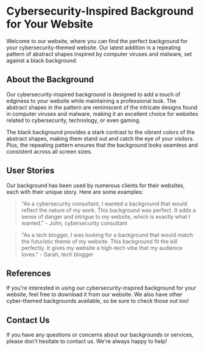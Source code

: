 <!--font:Cabin-->

# Cybersecurity-Inspired Background for Your Website

Welcome to our website, where you can find the perfect background for your cybersecurity-themed website. Our latest addition is a repeating pattern of abstract shapes inspired by computer viruses and malware, set against a black background.

## About the Background

Our cybersecurity-inspired background is designed to add a touch of edginess to your website while maintaining a professional look. The abstract shapes in the pattern are reminiscent of the intricate designs found in computer viruses and malware, making it an excellent choice for websites related to cybersecurity, technology, or even gaming.

The black background provides a stark contrast to the vibrant colors of the abstract shapes, making them stand out and catch the eye of your visitors. Plus, the repeating pattern ensures that the background looks seamless and consistent across all screen sizes.

## User Stories

Our background has been used by numerous clients for their websites, each with their unique story. Here are some examples:

> "As a cybersecurity consultant, I wanted a background that would reflect the nature of my work. This background was perfect. It adds a sense of danger and intrigue to my website, which is exactly what I wanted." - John, cybersecurity consultant

> "As a tech blogger, I was looking for a background that would match the futuristic theme of my website. This background fit the bill perfectly. It gives my website a high-tech vibe that my audience loves." - Sarah, tech blogger

## References

If you're interested in using our cybersecurity-inspired background for your website, feel free to download it from our website. We also have other cyber-themed backgrounds available, so be sure to check those out too!

## Contact Us

If you have any questions or concerns about our backgrounds or services, please don't hesitate to contact us. We're always happy to help!

<!--

Write me content for website with wallpaper which alt text is:

"A wallpaper with a repeating pattern of abstract shapes inspired by computer viruses and malware, set against a black background."

The name/title of the page should not be 1:1 copy of the alt text but rather a real content of the website which is using this wallpaper.

- Use markdown format 
- Start with heading
- Heading should be short and concise
- The content should look like a real website 
- The website should not be about the wallpaper, wallpaper is just a related background
- Heading should be contain work "wallpaper" or "background"
- Include real sections like references, contact, user stories, etc. use things relevant to the page purpose.
- Feel free to use structure like headings, bullets, numbering, blockquotes, paragraphs, horizontal lines, etc.
- You can use formatting like bold or _italic_
- You can include UTF-8 emojis
- Links should be only #hash anchors (and you can refer to the document itself)
- Do not include images


---


# Malware-inspired Wallpaper for Your Cyber-Themed Website Background

Welcome to our website, where you can find the perfect wallpaper for your cyber-themed website background. Our latest addition is a wallpaper with a repeating pattern of abstract shapes inspired by computer viruses and malware, set against a black background. 

## About the Wallpaper

Our malware-inspired wallpaper is designed to add a touch of edginess to your website while maintaining a professional look. The abstract shapes in the pattern are reminiscent of the intricate designs found in computer viruses and malware, making it an excellent choice for websites related to cybersecurity, technology, or even gaming.

The black background provides a stark contrast to the vibrant colors of the abstract shapes, making them stand out and catch the eye of your visitors. Plus, the repeating pattern ensures that the wallpaper looks seamless and consistent across all screen sizes.

## User Stories

Our wallpaper has been used by numerous clients for their websites, each with their unique story. Here are some examples:

> "I run a cybersecurity blog, and I was looking for a background that would reflect the nature of my content. When I stumbled upon this wallpaper, I knew it was perfect. It adds a sense of danger and intrigue to my website, which is exactly what I wanted." - John, blogger

> "As a game developer, I wanted a background that would match the futuristic theme of my latest project. This wallpaper fit the bill perfectly. It gives my website a high-tech vibe that my audience loves." - Sarah, game developer

## References

If you're interested in using our malware-inspired wallpaper for your website, feel free to download it from our website. We also have other cyber-themed wallpapers available, so be sure to check those out too!

## Contact Us

If you have any questions or concerns about our wallpapers or services, please don't hesitate to contact us. We're always happy to help!


---


Heading should not include word "wallpaper". The website should not be about the wallpaper itself, wallpaper is just a related background, rewrite whole content.


---


# Cybersecurity-Inspired Background for Your Website

Welcome to our website, where you can find the perfect background for your cybersecurity-themed website. Our latest addition is a repeating pattern of abstract shapes inspired by computer viruses and malware, set against a black background.

## About the Background

Our cybersecurity-inspired background is designed to add a touch of edginess to your website while maintaining a professional look. The abstract shapes in the pattern are reminiscent of the intricate designs found in computer viruses and malware, making it an excellent choice for websites related to cybersecurity, technology, or even gaming.

The black background provides a stark contrast to the vibrant colors of the abstract shapes, making them stand out and catch the eye of your visitors. Plus, the repeating pattern ensures that the background looks seamless and consistent across all screen sizes.

## User Stories

Our background has been used by numerous clients for their websites, each with their unique story. Here are some examples:

> "As a cybersecurity consultant, I wanted a background that would reflect the nature of my work. This background was perfect. It adds a sense of danger and intrigue to my website, which is exactly what I wanted." - John, cybersecurity consultant

> "As a tech blogger, I was looking for a background that would match the futuristic theme of my website. This background fit the bill perfectly. It gives my website a high-tech vibe that my audience loves." - Sarah, tech blogger

## References

If you're interested in using our cybersecurity-inspired background for your website, feel free to download it from our website. We also have other cyber-themed backgrounds available, so be sure to check those out too!

## Contact Us

If you have any questions or concerns about our backgrounds or services, please don't hesitate to contact us. We're always happy to help!

-->
